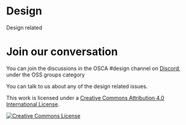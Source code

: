 # Design
Design related

# Join our conversation
You can join the discussions in the OSCA #design channel on <a rel="Discord" href="https://discord.gg/8STPZzN">Discord</a>, under the OSS groups category 

You can talk to us about any of the design related issues.

This work is licensed under 
a <a rel="license" href="http://creativecommons.org/licenses/by/4.0/">Creative Commons Attribution 4.0 International License</a>.

<a rel="license" href="http://creativecommons.org/licenses/by/4.0/"><img alt="Creative Commons License" style="border-width:0" src="https://i.creativecommons.org/l/by/4.0/88x31.png" /></a>

